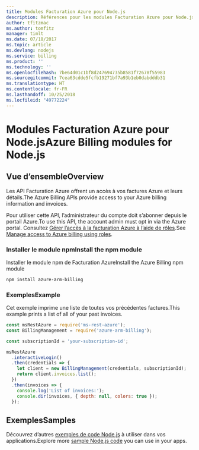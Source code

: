 ```yaml
---
title: Modules Facturation Azure pour Node.js
description: Références pour les modules Facturation Azure pour Node.js
author: tfitzmac
ms.author: tomfitz
manager: timlt
ms.date: 07/18/2017
ms.topic: article
ms.devlang: nodejs
ms.service: billing
ms.product: ''
ms.technology: ''
ms.openlocfilehash: 7be64d01c1bf8d247694735b8581f72678f55983
ms.sourcegitcommit: 7cea63cdde5fcfb19271bf7a93b1eb0dabdddb31
ms.translationtype: HT
ms.contentlocale: fr-FR
ms.lasthandoff: 10/25/2018
ms.locfileid: "49772224"
---
```

# <a name="azure-billing-modules-for-nodejs"></a><span data-ttu-id="a496d-103">Modules Facturation Azure pour Node.js</span><span class="sxs-lookup"><span data-stu-id="a496d-103">Azure Billing modules for Node.js</span></span>

## <a name="overview"></a><span data-ttu-id="a496d-104">Vue d’ensemble</span><span class="sxs-lookup"><span data-stu-id="a496d-104">Overview</span></span>
<span data-ttu-id="a496d-105">Les API Facturation Azure offrent un accès à vos factures Azure et leurs détails.</span><span class="sxs-lookup"><span data-stu-id="a496d-105">The Azure Billing APIs provide access to your Azure billing information and invoices.</span></span>

<span data-ttu-id="a496d-106">Pour utiliser cette API, l’administrateur du compte doit s’abonner depuis le portail Azure.</span><span class="sxs-lookup"><span data-stu-id="a496d-106">To use this API, the account admin must opt in via the Azure portal.</span></span> <span data-ttu-id="a496d-107">Consultez [Gérer l’accès à la facturation Azure à l’aide de rôles](https://docs.microsoft.com/azure/billing/billing-manage-access).</span><span class="sxs-lookup"><span data-stu-id="a496d-107">See [Manage access to Azure billing using roles](https://docs.microsoft.com/azure/billing/billing-manage-access).</span></span>

### <a name="install-the-npm-module"></a><span data-ttu-id="a496d-108">Installer le module npm</span><span class="sxs-lookup"><span data-stu-id="a496d-108">Install the npm module</span></span> 

<span data-ttu-id="a496d-109">Installer le module npm de Facturation Azure</span><span class="sxs-lookup"><span data-stu-id="a496d-109">Install the Azure Billing npm module</span></span> 

```bash
npm install azure-arm-billing
```
### <a name="example"></a><span data-ttu-id="a496d-110">Exemples</span><span class="sxs-lookup"><span data-stu-id="a496d-110">Example</span></span> 
 
<span data-ttu-id="a496d-111">Cet exemple imprime une liste de toutes vos précédentes factures.</span><span class="sxs-lookup"><span data-stu-id="a496d-111">This example prints a list of all of your past invoices.</span></span>
 
```javascript 
const msRestAzure = require('ms-rest-azure');
const BillingManagement = require('azure-arm-billing');

const subscriptionId = 'your-subscription-id';

msRestAzure
  .interactiveLogin()
  .then(credentials => {
    let client = new BillingManagement(credentials, subscriptionId);
    return client.invoices.list();
  })
  .then(invoices => {
    console.log('List of invoices:');
    console.dir(invoices, { depth: null, colors: true });
  });
``` 


## <a name="samples"></a><span data-ttu-id="a496d-112">Exemples</span><span class="sxs-lookup"><span data-stu-id="a496d-112">Samples</span></span>

<span data-ttu-id="a496d-113">Découvrez d’autres [exemples de code Node.js](https://azure.microsoft.com/resources/samples/?platform=nodejs) à utiliser dans vos applications.</span><span class="sxs-lookup"><span data-stu-id="a496d-113">Explore more [sample Node.js code](https://azure.microsoft.com/resources/samples/?platform=nodejs) you can use in your apps.</span></span>
